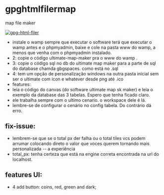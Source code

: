 # gpghtmlfilermap
map file maker

<a href="https://ibb.co/x27RgHw"><img src="https://i.ibb.co/x27RgHw/gpg-html-filer.png" alt="gpg-html-filer" border="0"></a>

- instale o wamp sempre que executar o software terá que executar o wamp antes  e o phpmyadmin, baixe e cole na pasta www do wamp, a menos que venha com o phpmyadmin instalado.
- 2: copie o código ultimate-map-maker pra o www do wamp . 
- 3: copie o código sql no db do ultimate map maker para a parte de sql do database chamda gbgspaces. como está no .sql
- 4: tem um opção de personalização windows na outra pasta inicial sem  ser o ultimate com icon e whatever desde png até .ico
- features:
- leia o código do canvas (do software ultimate map sk maker) e leia o exemplo da database das 3 tabelas. Espero que tenha ficado claro.
- ele trabalha sempre com o ultimo cenario. o workspace dele é lá.
- lembre-se de configurar o cenário no config tabela. Do contrário dá erro.

## fix-issue:
- lembrem-se que se o total px der falha ou o total tiles vcs podem arrumar colocando direto o valor que voces querem tornando mais personalizada
-- a experiência
- total_px: tenha certeza que está na engine correta encontrada na url do localhost.

## features UI:
- 4 add button: coins, red, green and dark;
